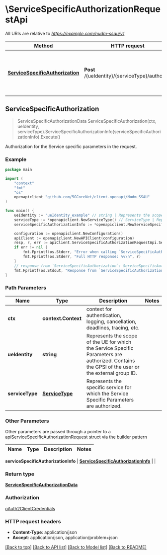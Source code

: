 # \ServiceSpecificAuthorizationRequestApi

All URIs are relative to *https://example.com/nudm-ssau/v1*

Method | HTTP request | Description
------------- | ------------- | -------------
[**ServiceSpecificAuthorization**](ServiceSpecificAuthorizationRequestApi.md#ServiceSpecificAuthorization) | **Post** /{ueIdentity}/{serviceType}/authorize | Authorization for the Service specific parameters in the request.



## ServiceSpecificAuthorization

> ServiceSpecificAuthorizationData ServiceSpecificAuthorization(ctx, ueIdentity, serviceType).ServiceSpecificAuthorizationInfo(serviceSpecificAuthorizationInfo).Execute()

Authorization for the Service specific parameters in the request.

### Example

```go
package main

import (
    "context"
    "fmt"
    "os"
    openapiclient "github.com/5GCoreNet/client-openapi/Nudm_SSAU"
)

func main() {
    ueIdentity := "ueIdentity_example" // string | Represents the scope of the UE for which the Service Specific Parameters are authorized. Contains the GPSI of the user or the external group ID.
    serviceType := *openapiclient.NewServiceType() // ServiceType | Represents the specific service for which the Service Specific Parameters are authorized.
    serviceSpecificAuthorizationInfo := *openapiclient.NewServiceSpecificAuthorizationInfo() // ServiceSpecificAuthorizationInfo | 

    configuration := openapiclient.NewConfiguration()
    apiClient := openapiclient.NewAPIClient(configuration)
    resp, r, err := apiClient.ServiceSpecificAuthorizationRequestApi.ServiceSpecificAuthorization(context.Background(), ueIdentity, serviceType).ServiceSpecificAuthorizationInfo(serviceSpecificAuthorizationInfo).Execute()
    if err != nil {
        fmt.Fprintf(os.Stderr, "Error when calling `ServiceSpecificAuthorizationRequestApi.ServiceSpecificAuthorization``: %v\n", err)
        fmt.Fprintf(os.Stderr, "Full HTTP response: %v\n", r)
    }
    // response from `ServiceSpecificAuthorization`: ServiceSpecificAuthorizationData
    fmt.Fprintf(os.Stdout, "Response from `ServiceSpecificAuthorizationRequestApi.ServiceSpecificAuthorization`: %v\n", resp)
}
```

### Path Parameters


Name | Type | Description  | Notes
------------- | ------------- | ------------- | -------------
**ctx** | **context.Context** | context for authentication, logging, cancellation, deadlines, tracing, etc.
**ueIdentity** | **string** | Represents the scope of the UE for which the Service Specific Parameters are authorized. Contains the GPSI of the user or the external group ID. | 
**serviceType** | [**ServiceType**](.md) | Represents the specific service for which the Service Specific Parameters are authorized. | 

### Other Parameters

Other parameters are passed through a pointer to a apiServiceSpecificAuthorizationRequest struct via the builder pattern


Name | Type | Description  | Notes
------------- | ------------- | ------------- | -------------


 **serviceSpecificAuthorizationInfo** | [**ServiceSpecificAuthorizationInfo**](ServiceSpecificAuthorizationInfo.md) |  | 

### Return type

[**ServiceSpecificAuthorizationData**](ServiceSpecificAuthorizationData.md)

### Authorization

[oAuth2ClientCredentials](../README.md#oAuth2ClientCredentials)

### HTTP request headers

- **Content-Type**: application/json
- **Accept**: application/json, application/problem+json

[[Back to top]](#) [[Back to API list]](../README.md#documentation-for-api-endpoints)
[[Back to Model list]](../README.md#documentation-for-models)
[[Back to README]](../README.md)

